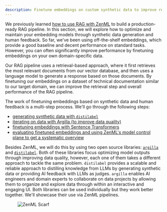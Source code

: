 ```yaml
---
description: Finetune embeddings on custom synthetic data to improve retrieval performance.
---
```


We previously learned [how to use RAG with ZenML](./rag-with-zenml/README.md) to
build a production-ready RAG pipeline. In this section, we will explore how to
optimize and maintain your embedding models through synthetic data generation and
human feedback. So far, we've been using off-the-shelf embeddings, which provide
a good baseline and decent performance on standard tasks. However, you can often
significantly improve performance by finetuning embeddings on your own domain-specific data.

Our RAG pipeline uses a retrieval-based approach, where it first retrieves the
most relevant documents from our vector database, and then uses a language model
to generate a response based on those documents. By finetuning our embeddings on
a dataset of technical documentation similar to our target domain, we can improve
the retrieval step and overall performance of the RAG pipeline.

The work of finetuning embeddings based on synthetic data and human feedback is
a multi-step process. We'll go through the following steps:

- [generating synthetic data with `distilabel`](./finetuning-embeddings/synthetic-data-generation.md)
- [iterating on data with Argilla (to improve data quality)](./finetuning-embeddings/iterating-on-data-with-argilla.md)
- [finetuning embeddings with Sentence Transformers](./finetuning-embeddings/finetuning-embeddings-with-sentence-transformers.md)
- [evaluating finetuned embeddings and using ZenML's model control plane to get a systematic overview](./finetuning-embeddings/evaluating-finetuned-embeddings.md)

Besides ZenML, we will do this by using two open source libraries:
[`argilla`](https://github.com/argilla-io/argilla/) and
[`distilabel`](https://github.com/argilla-io/distilabel). Both of these
libraries focus optimizing model outputs through improving data quality,
however, each one of them takes a different approach to tackle the same problem.
`distilabel` provides a scalable and reliable approach to distilling knowledge
from LLMs by generating synthetic data or providing AI feedback with LLMs as
judges. `argilla` enables AI engineers and domain experts to collaborate on data
projects by allowing them to organize and explore data through within an
interactive and engaging UI. Both libraries can be used individually but they
work better together. We'll showcase their use via ZenML pipelines.

<!-- For scarf -->
<figure><img alt="ZenML Scarf" referrerpolicy="no-referrer-when-downgrade" src="https://static.scarf.sh/a.png?x-pxid=f0b4f458-0a54-4fcd-aa95-d5ee424815bc" /></figure>
